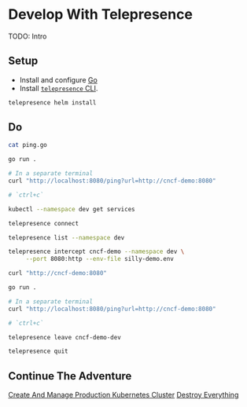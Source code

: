# Develop With Telepresence

TODO: Intro

## Setup

* Install and configure [Go](https://go.dev/doc/install)
* Install [`telepresence` CLI](https://www.getambassador.io/docs/telepresence/latest/install).

```bash
telepresence helm install
```

## Do

```bash
cat ping.go

go run .

# In a separate terminal
curl "http://localhost:8080/ping?url=http://cncf-demo:8080"

# `ctrl+c`

kubectl --namespace dev get services

telepresence connect

telepresence list --namespace dev

telepresence intercept cncf-demo --namespace dev \
     --port 8080:http --env-file silly-demo.env

curl "http://cncf-demo:8080"

go run .

# In a separate terminal
curl "http://localhost:8080/ping?url=http://cncf-demo:8080"

# `ctrl+c`

telepresence leave cncf-demo-dev

telepresence quit
```

## Continue The Adventure

[Create And Manage Production Kubernetes Cluster](../cluster/README.md)
[Destroy Everything](../destroy-all.md)
